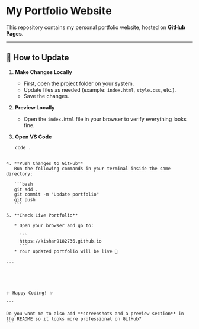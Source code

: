 
# My Portfolio Website  

This repository contains my personal portfolio website, hosted on **GitHub Pages**.  

---

## 🚀 How to Update  

1. **Make Changes Locally**  
   - First, open the project folder on your system.  
   - Update files as needed (example: `index.html`, `style.css`, etc.).  
   - Save the changes.  

2. **Preview Locally**  
   - Open the `index.html` file in your browser to verify everything looks fine.  

3. **Open VS Code**  
   ```bash
   code .
````

4. **Push Changes to GitHub**
   Run the following commands in your terminal inside the same directory:

   ```bash
   git add .
   git commit -m "Update portfolio"
   git push
   ```

5. **Check Live Portfolio**

   * Open your browser and go to:

     ```
     https://kishan9182736.github.io
     ```
   * Your updated portfolio will be live 🎉

---





✨ Happy Coding! ✨

```

Do you want me to also add **screenshots and a preview section** in the README so it looks more professional on GitHub?
```
